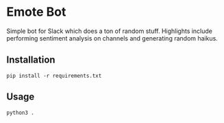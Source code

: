 # Emote Bot

Simple bot for Slack which does a ton of random stuff. Highlights include performing sentiment analysis on channels and generating random haikus.

## Installation

```
pip install -r requirements.txt
```

## Usage

```
python3 .
```
